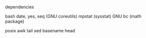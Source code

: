 dependencies

  bash
  date, yes, seq (GNU coreutils)
  mpstat (sysstat)
  GNU bc (math package)

posix
  awk tail sed basename head
